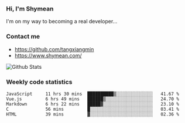### Hi, I'm Shymean

I'm on my way to becoming a real developer...

### Contact me

- <https://github.com/tangxiangmin>
- <https://www.shymean.com/>

![Github Stats](https://github-readme-stats.vercel.app/api?username=tangxiangmin&show_icons=true&theme=dark)


###  Weekly code statistics

<!--START_SECTION:waka-->

```text
JavaScript     11 hrs 30 mins  ██████████▒░░░░░░░░░░░░░░   41.67 %
Vue.js         6 hrs 49 mins   ██████▒░░░░░░░░░░░░░░░░░░   24.70 %
Markdown       6 hrs 22 mins   █████▓░░░░░░░░░░░░░░░░░░░   23.10 %
C              56 mins         █░░░░░░░░░░░░░░░░░░░░░░░░   03.41 %
HTML           39 mins         ▓░░░░░░░░░░░░░░░░░░░░░░░░   02.36 %
```

<!--END_SECTION:waka-->